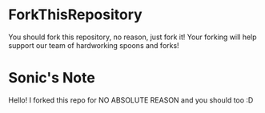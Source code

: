 # ForkThisRepository
You should fork this repository, no reason, just fork it! Your forking will help support our team of hardworking spoons and forks!

# Sonic's Note
Hello! I forked this repo for NO ABSOLUTE REASON and you should too :D
